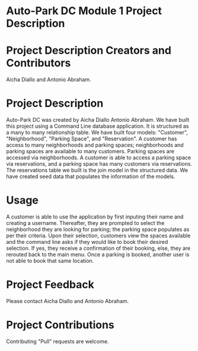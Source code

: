 # Auto-Park DC Module 1 Project Description

# Project Description Creators and Contributors
Aicha Diallo and Antonio Abraham.


# Project Description
Auto-Park DC was created by Aicha Diallo Antonio Abraham. We have built this project using a Command Line database application.  It is structured as a many to many relationship table. We have built four models: "Customer", "Neighborhood", "Parking Space", and "Reservation". A customer has access to many neighborhoods and  parking spaces; neighborhoods and parking spaces are available to many customers. Parking spaces are accessed via neighborhoods. A customer is able to access a parking space via reservations, and a parking space has many customers via reservations. The reservations table we built is the join model in the structured data.  We have created seed data that populates the information of the models.

# Usage
A customer is able to use the application by first inputing their name and creating a username. Thereafter, they are prompted to select the neighborhood they are looking for parking; the parking space populates as per their criteria. Upon their selection, customers view the spaces available and the command line asks if they would like to book their desired selection. If yes, they receive a confirmation of their booking, else, they are rerouted back to the main menu. Once a parking is booked, another user is not able to book that same location.

# Project Feedback
Please contact Aicha Diallo and Antonio Abraham. 

# Project Contributions
Contributing "Pull" requests are welcome.
